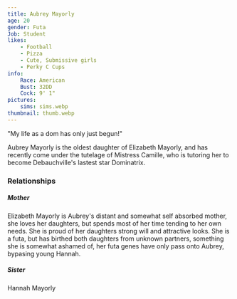 ```yaml
---
title: Aubrey Mayorly
age: 20
gender: Futa
Job: Student
likes: 
    - Football
    - Pizza
    - Cute, Submissive girls
    - Perky C Cups
info:
    Race: American
    Bust: 32DD
    Cock: 9' 1"
pictures:
    sims: sims.webp
thumbnail: thumb.webp
---
```


"My life as a dom has only just begun!"

Aubrey Mayorly is the oldest daughter of Elizabeth Mayorly, and has recently come under the tutelage of Mistress Camille, who is tutoring her to become Debauchville's lastest star Dominatrix.


### Relationships

##### Mother

Elizabeth Mayorly is Aubrey's distant and somewhat self absorbed mother, she loves her daughters, but spends most of her time tending to her own needs. She is proud of her daughters strong will and attractive looks. She is a futa, but has birthed both daughters from unknown partners, something she is somewhat ashamed of, her futa genes have only pass onto Aubrey, bypasing young Hannah.

##### Sister

Hannah Mayorly